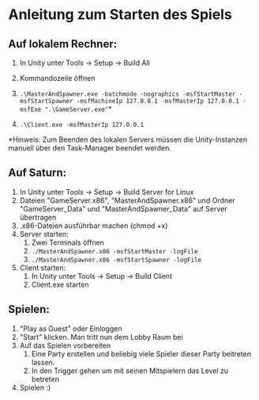 # Anleitung zum Starten des Spiels
## Auf lokalem Rechner:
1. In Unity unter Tools -> Setup -> Build All
2. Kommandozeile öffnen
3. `.\MasterAndSpawner.exe -batchmode -nographics -msfStartMaster -msfStartSpawner -msfMachineIp 127.0.0.1 -msfMasterIp 127.0.0.1 -msfExe ".\GameServer.exe"`\*

4. `.\Client.exe -msfMasterIp 127.0.0.1`

\*Hinweis:
Zum Beenden des lokalen Servers müssen die Unity-Instanzen manuell über den Task-Manager beendet werden.
## Auf Saturn:
1. In Unity unter Tools -> Setup -> Build Server for Linux
2. Dateien "GameServer.x86", "MasterAndSpawner.x86" und Ordner "GameServer_Data" und "MasterAndSpawner_Data" auf Server übertragen
3. .x86-Dateien ausführbar machen (chmod +x)
4. Server starten:
    1. Zwei Terminals öffnen
    2. `./MasterAndSpawner.x86 -msfStartMaster -logFile`
    2. `./MasterAndSpawner.x86 -msfStartSpawner -logFile`
5. Client starten:
    1. In Unity unter Tools -> Setup -> Build Client
    2. Client.exe starten

## Spielen:

1. "Play as Guest" oder Einloggen
2. "Start" klicken. Man tritt nun dem Lobby Raum bei
3. Auf das Spielen vorbereiten
    1. Eine Party erstellen und beliebig viele Spieler dieser Party beitreten lassen.
    2. In den Trigger gehen um mit seinen Mitspielern das Level zu betreten
4. Spielen :)
